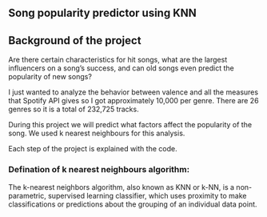 ## Song popularity predictor using KNN

## Background of the project
Are there certain characteristics for hit songs, what are the largest influencers on a song’s success, and can old songs even predict the popularity of new songs?

I just wanted to analyze the behavior between valence and all the measures that Spotify API gives so I got approximately 10,000 per genre. There are 26 genres so it is a total of 232,725 tracks.

During this project we will predict what factors affect the popularity of the song. We used k nearest neighbours for this analysis. 

Each step of the project is explained with the code.

### Defination of k nearest neighbours algorithm: 
The k-nearest neighbors algorithm, also known as KNN or k-NN, is a non-parametric, supervised learning classifier, which uses proximity to make classifications or predictions about the grouping of an individual data point.
